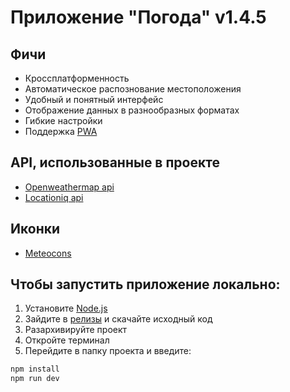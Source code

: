 
# Приложение "Погода" v1.4.5

## Фичи

- Кроссплатформенность
- Автоматическое распознование местоположения
- Удобный и понятный интерфейс
- Отображение данных в разнообразных форматах
- Гибкие настройки
- Поддержка [PWA](https://developer.mozilla.org/en-US/docs/Web/Progressive_web_apps)

## API, использованные в проекте

- [Openweathermap api](https://openweathermap.org/api)
- [Locationiq api](https://locationiq.com/)

## Иконки

- [Meteocons](https://github.com/basmilius/weather-icons)

## Чтобы запустить приложение локально:

1. Установите [Node.js](https://nodejs.org/en)
1. Зайдите в [релизы](https://github.com/ilyasemenov1/Weather_application_v1.4x_vue/releases) и скачайте исходный код
1. Разархивируйте проект
1. Откройте терминал
1. Перейдите в папку проекта и введите: 

```sh
npm install
npm run dev
```
